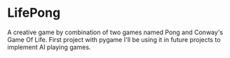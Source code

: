 # LifePong
A creative game by combination of two games named Pong and Conway's Game Of Life. First project with pygame I'll be using it in future projects to implement AI playing games.
